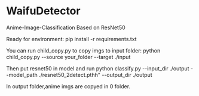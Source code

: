 # WaifuDetector
Anime-Image-Classification Based on ResNet50

Ready for environment:
pip install -r requirements.txt

You can run child_copy.py to copy imgs to input folder:
python child_copy.py --source your_folder --target ./input

Then put resnet50 in model and run 
python classify.py --input_dir ./output --model_path ./resnet50_2detect.pthh" --output_dir ./output

In output folder,anime imgs are copyed in 0 folder.
